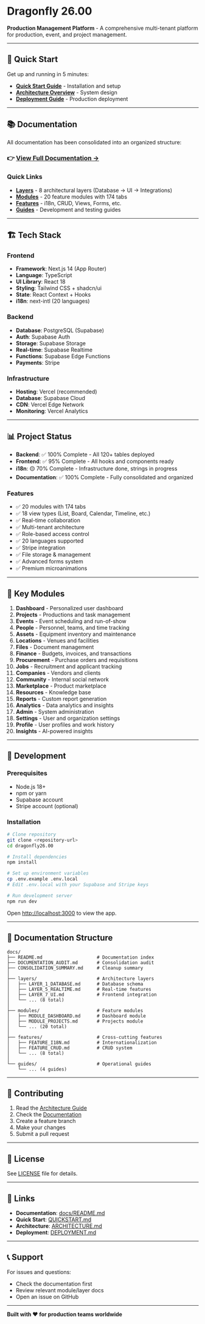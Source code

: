 # Dragonfly 26.00

**Production Management Platform** - A comprehensive multi-tenant platform for production, event, and project management.

---

## 🚀 Quick Start

Get up and running in 5 minutes:
- **[Quick Start Guide](QUICKSTART.md)** - Installation and setup
- **[Architecture Overview](ARCHITECTURE.md)** - System design
- **[Deployment Guide](DEPLOYMENT.md)** - Production deployment

---

## 📚 Documentation

All documentation has been consolidated into an organized structure:

### 👉 **[View Full Documentation →](docs/README.md)**

### Quick Links

- **[Layers](docs/README.md#%EF%B8%8F-layers)** - 8 architectural layers (Database → UI → Integrations)
- **[Modules](docs/README.md#-modules)** - 20 feature modules with 174 tabs
- **[Features](docs/README.md#-features)** - i18n, CRUD, Views, Forms, etc.
- **[Guides](docs/README.md#-guides)** - Development and testing guides

---

## 🏗️ Tech Stack

### Frontend
- **Framework**: Next.js 14 (App Router)
- **Language**: TypeScript
- **UI Library**: React 18
- **Styling**: Tailwind CSS + shadcn/ui
- **State**: React Context + Hooks
- **i18n**: next-intl (20 languages)

### Backend
- **Database**: PostgreSQL (Supabase)
- **Auth**: Supabase Auth
- **Storage**: Supabase Storage
- **Real-time**: Supabase Realtime
- **Functions**: Supabase Edge Functions
- **Payments**: Stripe

### Infrastructure
- **Hosting**: Vercel (recommended)
- **Database**: Supabase Cloud
- **CDN**: Vercel Edge Network
- **Monitoring**: Vercel Analytics

---

## 📊 Project Status

- **Backend**: ✅ 100% Complete - All 120+ tables deployed
- **Frontend**: ✅ 95% Complete - All hooks and components ready
- **i18n**: 🟡 70% Complete - Infrastructure done, strings in progress
- **Documentation**: ✅ 100% Complete - Fully consolidated and organized

### Features
- ✅ 20 modules with 174 tabs
- ✅ 18 view types (List, Board, Calendar, Timeline, etc.)
- ✅ Real-time collaboration
- ✅ Multi-tenant architecture
- ✅ Role-based access control
- ✅ 20 languages supported
- ✅ Stripe integration
- ✅ File storage & management
- ✅ Advanced forms system
- ✅ Premium microanimations

---

## 🎯 Key Modules

1. **Dashboard** - Personalized user dashboard
2. **Projects** - Productions and task management
3. **Events** - Event scheduling and run-of-show
4. **People** - Personnel, teams, and time tracking
5. **Assets** - Equipment inventory and maintenance
6. **Locations** - Venues and facilities
7. **Files** - Document management
8. **Finance** - Budgets, invoices, and transactions
9. **Procurement** - Purchase orders and requisitions
10. **Jobs** - Recruitment and applicant tracking
11. **Companies** - Vendors and clients
12. **Community** - Internal social network
13. **Marketplace** - Product marketplace
14. **Resources** - Knowledge base
15. **Reports** - Custom report generation
16. **Analytics** - Data analytics and insights
17. **Admin** - System administration
18. **Settings** - User and organization settings
19. **Profile** - User profiles and work history
20. **Insights** - AI-powered insights

---

## 🔧 Development

### Prerequisites
- Node.js 18+
- npm or yarn
- Supabase account
- Stripe account (optional)

### Installation
```bash
# Clone repository
git clone <repository-url>
cd dragonfly26.00

# Install dependencies
npm install

# Set up environment variables
cp .env.example .env.local
# Edit .env.local with your Supabase and Stripe keys

# Run development server
npm run dev
```

Open [http://localhost:3000](http://localhost:3000) to view the app.

---

## 📖 Documentation Structure

```
docs/
├── README.md                    # Documentation index
├── DOCUMENTATION_AUDIT.md       # Consolidation audit
├── CONSOLIDATION_SUMMARY.md     # Cleanup summary
│
├── layers/                      # Architecture layers
│   ├── LAYER_1_DATABASE.md      # Database schema
│   ├── LAYER_5_REALTIME.md      # Real-time features
│   ├── LAYER_7_UI.md            # Frontend integration
│   └── ... (8 total)
│
├── modules/                     # Feature modules
│   ├── MODULE_DASHBOARD.md      # Dashboard module
│   ├── MODULE_PROJECTS.md       # Projects module
│   └── ... (20 total)
│
├── features/                    # Cross-cutting features
│   ├── FEATURE_I18N.md          # Internationalization
│   ├── FEATURE_CRUD.md          # CRUD system
│   └── ... (8 total)
│
└── guides/                      # Operational guides
    └── ... (4 guides)
```

---

## 🤝 Contributing

1. Read the [Architecture Guide](ARCHITECTURE.md)
2. Check the [Documentation](docs/README.md)
3. Create a feature branch
4. Make your changes
5. Submit a pull request

---

## 📝 License

See [LICENSE](LICENSE) file for details.

---

## 🔗 Links

- **Documentation**: [docs/README.md](docs/README.md)
- **Quick Start**: [QUICKSTART.md](QUICKSTART.md)
- **Architecture**: [ARCHITECTURE.md](ARCHITECTURE.md)
- **Deployment**: [DEPLOYMENT.md](DEPLOYMENT.md)

---

## 📞 Support

For issues and questions:
- Check the documentation first
- Review relevant module/layer docs
- Open an issue on GitHub

---

**Built with ❤️ for production teams worldwide**
